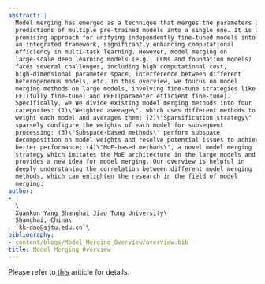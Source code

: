 ```yaml
---
abstract: |
  Model merging has emerged as a technique that merges the parameters or
  predictions of multiple pre-trained models into a single one. It is a
  promising approach for unifying independently fine-tuned models into
  an integrated framework, significantly enhancing computational
  efficiency in multi-task learning. However, model merging on
  large-scale deep learning models (e.g., LLMs and foundation models)
  faces several challenges, including high computational cost,
  high-dimensional parameter space, interference between different
  heterogeneous models, etc. In this overview, we foucus on model
  merging methods on large models, involving fine-tune strategies like
  FFT(fully fine-tune) and PEFT(parameter efficient fine-tune).
  Specifically, we We divide existing model merging methods into four
  categories: (1)\"Weighted average\". which uses different methods to
  weight each model and averages them; (2)\"Sparsification strategy\"
  sparsely configure the weights of each model for subsequent
  processing; (3)\"Subspace-based methods\" perform subspace
  decomposition on model weights and resolve potential issues to achieve
  better performance; (4)\"MoE-based methods\", a novel model merging
  strategy which imitates the MoE architecture in the large models and
  provides a new idea for model merging. Our overview is helpful in
  deeply understaning the correlation between different model merging
  methods, which can enlighten the research in the field of model
  merging.
author:
- |
  \
  Xuankun Yang Shanghai Jiao Tong University\
  Shanghai, China\
  `kk-dao@sjtu.edu.cn`\
bibliography:
- content/blogs/Model_Merging_Overview/overview.bib
title: Model Merging Overview
---
```



Please refer to [this](content/blogs/Model_Merging_Overview/overview.pdf) ariticle for details.